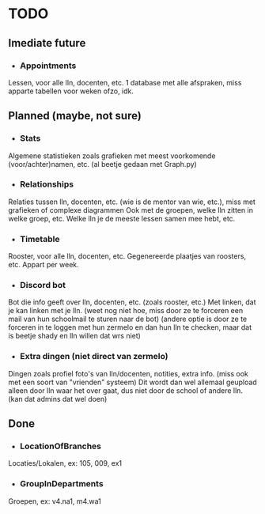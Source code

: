 # TODO
## Imediate future
- ### Appointments
Lessen, voor alle lln, docenten, etc.
1 database met alle afspraken, miss apparte tabellen voor weken ofzo, idk.
## Planned (maybe, not sure)
- ### Stats
Algemene statistieken zoals grafieken met meest voorkomende (voor/achter)namen, etc. (al beetje gedaan met Graph.py)
- ### Relationships
Relaties tussen lln, docenten, etc. (wie is de mentor van wie, etc.), miss met grafieken of complexe diagrammen
Ook met de groepen, welke lln zitten in welke groep, etc. Welke lln je de meeste lessen samen mee hebt, etc.
- ### Timetable
Rooster, voor alle lln, docenten, etc. Gegenereerde plaatjes van roosters, etc. Appart per week.
- ### Discord bot
Bot die info geeft over lln, docenten, etc. (zoals rooster, etc.)
Met linken, dat je kan linken met je lln. (weet nog niet hoe, miss door ze te forceren een mail van hun schoolmail te sturen naar de bot)
(andere optie is door ze te forceren in te loggen met hun zermelo en dan hun lln te checken, maar dat is beetje shady en lln willen dat wrs niet)
- ### Extra dingen (niet direct van zermelo)
Dingen zoals profiel foto's van lln/docenten, notities, extra info. (miss ook met een soort van "vrienden" systeem)
Dit wordt dan wel allemaal geupload alleen door lln waar het over gaat, dus niet door de school of andere lln. (kan dat admins dat wel doen)
## Done
- ### LocationOfBranches
Locaties/Lokalen, ex: 105, 009, ex1
- ### GroupInDepartments
Groepen, ex: v4.na1, m4.wa1